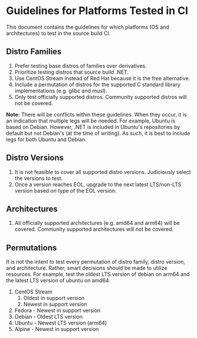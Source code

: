 # Guidelines for Platforms Tested in CI

This document contains the guidelines for which platforms (OS and architectures) to test in
the source build CI.

## Distro Families

1. Prefer testing base distros of families over derivatives.
1. Prioritize testing distros that source build .NET.
1. Use CentOS Stream instead of Red Hat because it is the free alternative.
1. Include a permutation of distros for the supported C standard library implementations
(e.g. glibc and musl).
1. Only test officially supported distros. Community supported distros will not be covered.

**Note:** There will be conflicts within these guidelines.  When they occur, it is an indication
that multiple legs will be needed. For example, Ubuntu is based on Debian. However, .NET is included in Ubuntu's repositories by default but not Debian's (at the time of writing). As such, it is best to include legs for both Ubuntu and Debian.

## Distro Versions

1. It is not feasible to cover all supported distro versions. Judiciously select the versions to test.
1. Once a version reaches EOL, upgrade to the next latest LTS/non-LTS version based on type of the
EOL version.

## Architectures

1. All officially supported architectures (e.g. amd64 and arm64) will be covered. Community supported
architectures will not be covered.

## Permutations

It is not the intent to test every permutation of distro family, distro version, and architecture.
Rather, smart decisions should be made to utilize resources. For example, test the oldest LTS version
of debian on arm64 and the latest LTS version of ubuntu on amd64.

1. CentOS Stream
    1. Oldest in support version
    1. Newest in support version
1. Fedora - Newest in support version
1. Debian - Oldest LTS version
1. Ubuntu - Newest LTS version (arm64)
1. Alpine - Newest in support version
